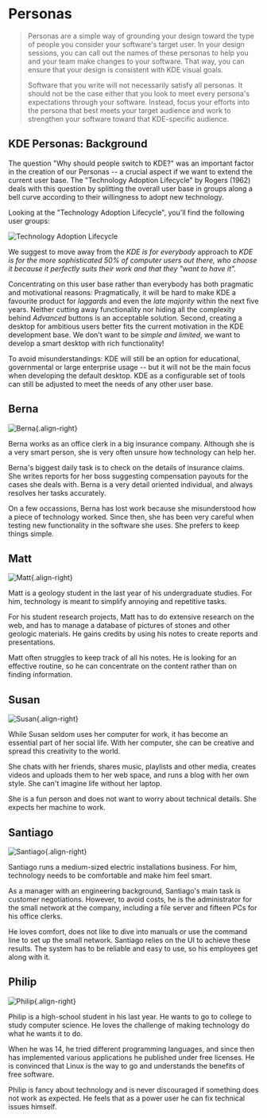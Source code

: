 Personas
========

> Personas are a simple way of grounding your design toward the type of
> people you consider your software\'s target user. In your design
> sessions, you can call out the names of these personas to help you and
> your team make changes to your software. That way, you can ensure that
> your design is consistent with KDE visual goals.
>
> Software that you write will not necessarily satisfy all personas. It
> should not be the case either that you look to meet every persona\'s
> expectations through your software. Instead, focus your efforts into
> the persona that best meets your target audience and work to
> strengthen your software toward that KDE-specific audience.

KDE Personas: Background
------------------------

The question \"Why should people switch to KDE?\" was an important
factor in the creation of our Personas -- a crucial aspect if we want to
extend the current user base. The \"Technology Adoption Lifecycle\" by
Rogers (1962) deals with this question by splitting the overall user
base in groups along a bell curve according to their willingness to
adopt new technology.

Looking at the \"Technology Adoption Lifecycle\", you\'ll find the
following user groups:

![Technology Adoption Lifecycle](/img/Introduction_KDE4_Vision_tal.png)

We suggest to move away from the *KDE is for everybody* approach to *KDE
is for the more sophisticated 50% of computer users out there, who
choose it because it perfectly suits their work and that they \"want to
have it\".*

Concentrating on this user base rather than everybody has both pragmatic
and motivational reasons: Pragmatically, it will be hard to make KDE a
favourite product for *laggards* and even the *late majority* within the
next five years. Neither cutting away functionality nor hiding all the
complexity behind *Advanced* buttons is an acceptable solution. Second,
creating a desktop for ambitious users better fits the current
motivation in the KDE development base. We don\'t want to be *simple and
limited*, we want to develop a smart desktop with rich functionality!

To avoid misunderstandings: KDE will still be an option for educational,
governmental or large enterprise usage -- but it will not be the main
focus when developing the default desktop. KDE as a configurable set of
tools can still be adjusted to meet the needs of any other user base.

Berna
-----

![Berna](/img/Berna_small.jpg){.align-right}

Berna works as an office clerk in a big insurance company. Although she
is a very smart person, she is very often unsure how technology can help
her.

Berna\'s biggest daily task is to check on the details of insurance
claims. She writes reports for her boss suggesting compensation payouts
for the cases she deals with. Berna is a very detail oriented
individual, and always resolves her tasks accurately.

On a few occassions, Berna has lost work because she misunderstood how a
piece of technology worked. Since then, she has been very careful when
testing new functionality in the software she uses. She prefers to keep
things simple.

Matt
----

![Matt](/img/Matt_small.jpg){.align-right}

Matt is a geology student in the last year of his undergraduate studies.
For him, technology is meant to simplify annoying and repetitive tasks.

For his student research projects, Matt has to do extensive research on
the web, and has to manage a database of pictures of stones and other
geologic materials. He gains credits by using his notes to create
reports and presentations.

Matt often struggles to keep track of all his notes. He is looking for
an effective routine, so he can concentrate on the content rather than
on finding information.

Susan
-----

![Susan](/img/Susan_small.jpg){.align-right}

While Susan seldom uses her computer for work, it has become an
essential part of her social life. With her computer, she can be
creative and spread this creativity to the world.

She chats with her friends, shares music, playlists and other media,
creates videos and uploads them to her web space, and runs a blog with
her own style. She can\'t imagine life without her laptop.

She is a fun person and does not want to worry about technical details.
She expects her machine to work.

Santiago
--------

![Santiago](/img/Santiago_small.jpg){.align-right}

Santiago runs a medium-sized electric installations business. For him,
technology needs to be comfortable and make him feel smart.

As a manager with an engineering background, Santiago\'s main task is
customer negotiations. However, to avoid costs, he is the administrator
for the small network at the company, including a file server and
fifteen PCs for his office clerks.

He loves comfort, does not like to dive into manuals or use the command
line to set up the small network. Santiago relies on the UI to achieve
these results. The system has to be reliable and easy to use, so his
employees get along with it.

Philip
------

![Philip](/img/Philip_small.jpg){.align-right}

Philip is a high-school student in his last year. He wants to go to
college to study computer science. He loves the challenge of making
technology do what he wants it to do.

When he was 14, he tried different programming languages, and since then
has implemented various applications he published under free licenses.
He is convinced that Linux is the way to go and understands the benefits
of free software.

Philip is fancy about technology and is never discouraged if something
does not work as expected. He feels that as a power user he can fix
technical issues himself.
